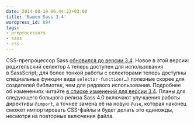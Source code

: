```yaml
---
date: 2014-08-19 06:44:22+03:00
title: 'Вышел Sass 3.4'
wordpress_id: 894
tags:
- preprocessors
- sass
- css
---
```


CSS-препроцессор Sass [обновился до версии 3.4](http://blog.sass-lang.com/posts/221239-sass-34-is-released). Новое в этой версии: родительский селектор `&` теперь доступен для использования в SassScript; для более тонкой работы с селекторами теперь доступны специальные функции вида `selector-function(…)` полезные скорее для создателей библиотек, чем для рядового использования. Подробнее об изменениях читайте [в списке изменений для версии 3.4](http://sass-lang.com/documentation/file.SASS_CHANGELOG.html#340_18_august_2014). Планы для следующего большого релиза Sass 4.0 включают улучшения работы директивы `@import`, а точнее замена её на новую `@use`, которая наконец сможет импортировать CSS-файлы и будет делать это единожды, несмотря на повторные включения файла.

